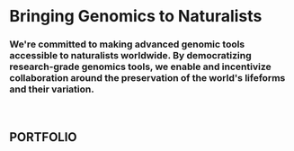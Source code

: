 <br>

# **Bringing Genomics to Naturalists**

### **We're committed to making advanced genomic tools accessible to naturalists worldwide. By democratizing research-grade genomics tools, we enable and incentivize collaboration around the preservation of the world's lifeforms and their variation.**
<br>

## **PORTFOLIO**